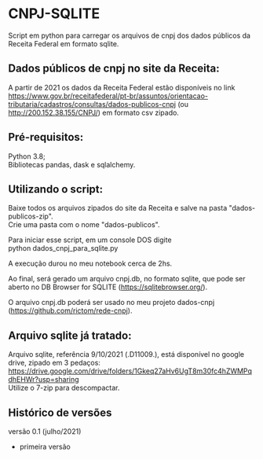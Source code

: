 # CNPJ-SQLITE
Script em python para carregar os arquivos de cnpj dos dados públicos da Receita Federal em formato sqlite.

## Dados públicos de cnpj no site da Receita:
A partir de 2021 os dados da Receita Federal estão disponíveis no link https://www.gov.br/receitafederal/pt-br/assuntos/orientacao-tributaria/cadastros/consultas/dados-publicos-cnpj (ou http://200.152.38.155/CNPJ/) em formato csv zipado. 

## Pré-requisitos:
Python 3.8;<br>
Bibliotecas pandas, dask e sqlalchemy.<br>

## Utilizando o script:
Baixe todos os arquivos zipados do site da Receita e salve na pasta "dados-publicos-zip".<br>
Crie uma pasta com o nome "dados-publicos".<br>

Para iniciar esse script, em um console DOS digite<br>
python dados_cnpj_para_sqlite.py<br>

A execução durou no meu notebook cerca de 2hs.

Ao final, será gerado um arquivo cnpj.db, no formato sqlite, que pode ser aberto no DB Browser for SQLITE (https://sqlitebrowser.org/).<br>

O arquivo cnpj.db poderá ser usado no meu projeto dados-cnpj (https://github.com/rictom/rede-cnpj).<br>

## Arquivo sqlite já tratado:
Arquivo sqlite, referência 9/10/2021 (.D11009.), está disponível no google drive, zipado em 3 pedaços:
https://drive.google.com/drive/folders/1Gkeq27aHv6UgT8m30fc4hZWMPqdhEHWr?usp=sharing <br>
Utilize o 7-zip para descompactar.<br>

## Histórico de versões

versão 0.1 (julho/2021)
- primeira versão

